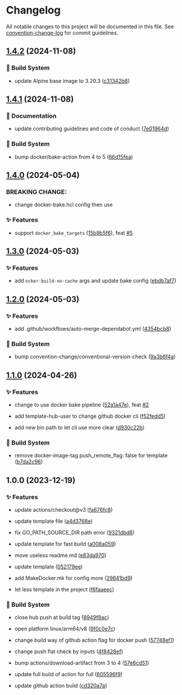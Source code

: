 # Changelog

All notable changes to this project will be documented in this file. See [convention-change-log](https://github.com/convention-change/convention-change-log) for commit guidelines.

## [1.4.2](https://github.com/bridgewwater/template-docker-golang-exec-build/compare/1.4.1...v1.4.2) (2024-11-08)

### 👷‍ Build System

* update Alpine base image to 3.20.3 ([c31342b8](https://github.com/bridgewwater/template-docker-golang-exec-build/commit/c31342b812758d882ba57aed0b5303c4610fcbd8))

## [1.4.1](https://github.com/bridgewwater/template-docker-golang-exec-build/compare/1.4.0...v1.4.1) (2024-11-08)

### 📝 Documentation

* update contributing guidelines and code of conduct ([7e01964d](https://github.com/bridgewwater/template-docker-golang-exec-build/commit/7e01964d62ed30063237baa5c1a7c9c5232f57f4))

### 👷‍ Build System

* bump docker/bake-action from 4 to 5 ([66d15fea](https://github.com/bridgewwater/template-docker-golang-exec-build/commit/66d15fea7d1c0cc404b0d420a34cbc92e2a10caf))

## [1.4.0](https://github.com/bridgewwater/template-docker-golang-exec-build/compare/1.3.0...v1.4.0) (2024-05-04)

### BREAKING CHANGE:

* change docker-bake.hcl config then use

### ✨ Features

* support `docker_bake_targets` ([15b9b5f6](https://github.com/bridgewwater/template-docker-golang-exec-build/commit/15b9b5f64bf58baf243e9f0b282e369cc2793bb7)), feat [#5](https://github.com/bridgewwater/template-docker-golang-exec-build/issues/5)

## [1.3.0](https://github.com/bridgewwater/template-docker-golang-exec-build/compare/1.2.0...v1.3.0) (2024-05-03)

### ✨ Features

* add `ocker-build-no-cache` args and update bake config ([ebdb7af7](https://github.com/bridgewwater/template-docker-golang-exec-build/commit/ebdb7af759aac0c034a6ae24df6b6b991c40ceea))

## [1.2.0](https://github.com/bridgewwater/template-docker-golang-exec-build/compare/1.1.0...v1.2.0) (2024-05-03)

### ✨ Features

* add .github/workflows/auto-merge-dependabot.yml ([4354bcb8](https://github.com/bridgewwater/template-docker-golang-exec-build/commit/4354bcb8d26c17ab80ca5d96e9549a55029fabd9))

### 👷‍ Build System

* bump convention-change/conventional-version-check ([9a3b6f4a](https://github.com/bridgewwater/template-docker-golang-exec-build/commit/9a3b6f4a70ecd67e56d258cf07e1eb3a1fa4c50c))

## [1.1.0](https://github.com/bridgewwater/template-docker-golang-exec-build/compare/1.0.0...v1.1.0) (2024-04-26)

### ✨ Features

* change to use docker bake pipeline ([52a1a47e](https://github.com/bridgewwater/template-docker-golang-exec-build/commit/52a1a47ead6f8244833ff7a5cdc4bd49ab11b57e)), feat [#2](https://github.com/bridgewwater/template-docker-golang-exec-build/issues/2)

* add template-hub-user to change github docker cli ([f52fedd5](https://github.com/bridgewwater/template-docker-golang-exec-build/commit/f52fedd540636741e31b2b09ff5fecf0d9930338))

* add new bin path to let cli use more clear ([d930c22b](https://github.com/bridgewwater/template-docker-golang-exec-build/commit/d930c22b516f26a5a77081ef5152f6eff1be8243))

### 👷‍ Build System

* remove docker-image-tag push_remote_flag: false for template ([b7da2c96](https://github.com/bridgewwater/template-docker-golang-exec-build/commit/b7da2c9613871346da3fb8694f63825f02e9091a))

## 1.0.0 (2023-12-19)

### ✨ Features

* update actions/checkout@v3 ([fa676fc8](https://github.com/bridgewwater/template-docker-golang-exec-build/commit/fa676fc8367e264a2222d5395ed271812af1e051))

* update template file ([a4d3768e](https://github.com/bridgewwater/template-docker-golang-exec-build/commit/a4d3768ee19868dde30f88b90c8b6a537c58bf88))

* fix GO_PATH_SOURCE_DIR path error ([9321dbd8](https://github.com/bridgewwater/template-docker-golang-exec-build/commit/9321dbd8dea8dd9864b3674a1e2681bc6ea7ee37))

* update template for fast build ([a008a059](https://github.com/bridgewwater/template-docker-golang-exec-build/commit/a008a059e78c5d6c01907c4568180a653d400388))

* move useless readme.md ([e83da970](https://github.com/bridgewwater/template-docker-golang-exec-build/commit/e83da97066dfe7a1c6d1612e9570b640e0c0bf8d))

* update template ([052179ee](https://github.com/bridgewwater/template-docker-golang-exec-build/commit/052179ee118fdc3d284199a1d445c7c8ea6ffca7))

* add MakeDocker.mk for config more ([29641bd9](https://github.com/bridgewwater/template-docker-golang-exec-build/commit/29641bd93c4fb73ab68233b3a11e3f0ed90c3307))

* let less template in the project ([f6faaeec](https://github.com/bridgewwater/template-docker-golang-exec-build/commit/f6faaeecfa35e22cf5e6140fdaf8065d558c4de2))

### 👷‍ Build System

* close hub push at build tag ([8949f8ac](https://github.com/bridgewwater/template-docker-golang-exec-build/commit/8949f8ace0fe8d879bf2ae6cb7c838d2e62b5c1e))

* open platform linux/arm64/v8 ([9f0c0e7c](https://github.com/bridgewwater/template-docker-golang-exec-build/commit/9f0c0e7ca9d7d6fa20f01db03b0e558a127d0d88))

* change build way of github action flag for docker push ([57748ef1](https://github.com/bridgewwater/template-docker-golang-exec-build/commit/57748ef1d86a1365c01db6f2e2aad3e933f6edde))

* change push flat check by inputs ([4f8428ef](https://github.com/bridgewwater/template-docker-golang-exec-build/commit/4f8428ef053f116d24f1cf877303a8fdae76401b))

* bump actions/download-artifact from 3 to 4 ([57e6cd51](https://github.com/bridgewwater/template-docker-golang-exec-build/commit/57e6cd5140e7d87344e12b8b02c7c914e9ef6b6d))

* update full build of action for full ([605596f9](https://github.com/bridgewwater/template-docker-golang-exec-build/commit/605596f9b26d04a68418e60475a2b9dc63a7e570))

* update github action build ([cd320a7a](https://github.com/bridgewwater/template-docker-golang-exec-build/commit/cd320a7a580e241bf09fcab9ff8045c4cb392059))
